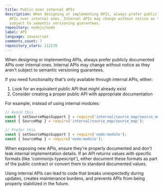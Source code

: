 ```yaml
---
title: Public over internal APIs
description: When designing or implementing APIs, always prefer publicly documented
  APIs over internal ones. Internal APIs may change without notice as they aren't
  subject to semantic versioning guarantees.
repository: nodejs/node
label: API
language: Javascript
comments_count: 7
repository_stars: 112178
---
```


When designing or implementing APIs, always prefer publicly documented APIs over internal ones. Internal APIs may change without notice as they aren't subject to semantic versioning guarantees.

If you need functionality that's only available through internal APIs, either:

1. Look for an equivalent public API that might already exist
2. Consider creating a proper public API with appropriate documentation

For example, instead of using internal modules:

```javascript
// Avoid this
const { setSourceMapsSupport } = require('internal/source_map/source_map_cache');
const { SourceMap } = require('internal/source_map/source_map');

// Prefer this
const { setSourceMapsSupport } = require('node:module');
const { SourceMap } = require('node:module');
```

When exposing new APIs, ensure they're properly documented and don't leak internal implementation details. If an API returns values with specific formats (like 'commonjs-typescript'), either document these formats as part of the public contract or convert them to standard documented values.

Using internal APIs can lead to code that breaks unexpectedly during updates, creates maintenance burdens, and prevents APIs from being properly stabilized in the future.
